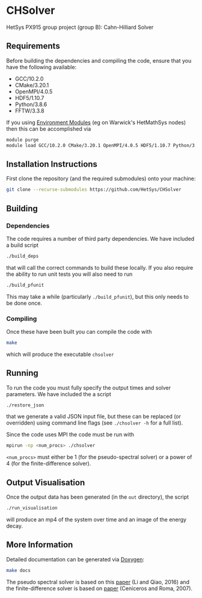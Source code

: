 # CHSolver
HetSys PX915 group project (group B): Cahn-Hilliard Solver

## Requirements
Before building the dependencies and compiling the code, ensure that you have the following available:
- GCC/10.2.0
- CMake/3.20.1
- OpenMPI/4.0.5
- HDF5/1.10.7
- Python/3.8.6
- FFTW/3.3.8

If you using [Environment Modules](http://modules.sourceforge.net/) (eg on Warwick's HetMathSys nodes) then this can be accomplished via
```bash
module purge
module load GCC/10.2.0 CMake/3.20.1 OpenMPI/4.0.5 HDF5/1.10.7 Python/3.8.6 FFTW/3.3.8
```

## Installation Instructions
First clone the repository (and the required submodules) onto your machine:
```bash
git clone --recurse-submodules https://github.com/HetSys/CHSolver
```

## Building
### Dependencies
The code requires a number of third party dependencies. We have included a build script
```bash
./build_deps
```
that will call the correct commands to build these locally. If you also require the ability to run unit tests you will also need to run
```bash
./build_pfunit
```
This may take a while (particularly `./build_pfunit`), but this only needs to be done once.

### Compiling
Once these have been built you can compile the code with
```bash
make
```
which will produce the executable `chsolver`

## Running
To run the code you must fully specify the output times and solver parameters. We have included the a script
```bash
./restore_json
```
that we generate a valid JSON input file, but these can be replaced (or overridden) using command line flags (see `./chsolver -h` for a full list).

Since the code uses MPI the code must be run with
```bash
mpirun -np <num_procs> ./chsolver
```
`<num_procs>` must either be 1 (for the pseudo-spectral solver) or a power of 4 (for the finite-difference solver).

## Output Visualisation
Once the output data has been generated (in the `out` directory), the script
```bash
./run_visualisation
```
will produce an mp4 of the system over time and an image of the energy decay.

## More Information
Detailed documentation can be generated via [Doxygen](https://www.doxygen.nl/):
```bash
make docs
```

The pseudo spectral solver is based on this [paper](https://link.springer.com/article/10.1007/s10915-016-0251-4) (Li and Qiao, 2016) and the finite-difference solver is based on [paper](https://www.sciencedirect.com/science/article/pii/S0021999107000903) (Ceniceros and Roma, 2007).
